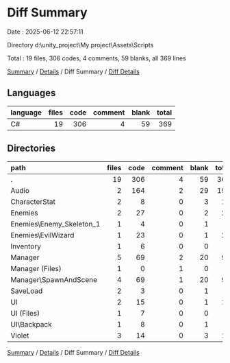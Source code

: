 # Diff Summary

Date : 2025-06-12 22:57:11

Directory d:\\unity_project\\My project\\Assets\\Scripts

Total : 19 files,  306 codes, 4 comments, 59 blanks, all 369 lines

[Summary](results.md) / [Details](details.md) / Diff Summary / [Diff Details](diff-details.md)

## Languages
| language | files | code | comment | blank | total |
| :--- | ---: | ---: | ---: | ---: | ---: |
| C# | 19 | 306 | 4 | 59 | 369 |

## Directories
| path | files | code | comment | blank | total |
| :--- | ---: | ---: | ---: | ---: | ---: |
| . | 19 | 306 | 4 | 59 | 369 |
| Audio | 2 | 164 | 2 | 29 | 195 |
| CharacterStat | 2 | 8 | 0 | 3 | 11 |
| Enemies | 2 | 27 | 0 | 2 | 29 |
| Enemies\\Enemy_Skeleton_1 | 1 | 4 | 0 | 1 | 5 |
| Enemies\\EvilWizard | 1 | 23 | 0 | 1 | 24 |
| Inventory | 1 | 6 | 0 | 0 | 6 |
| Manager | 5 | 69 | 2 | 20 | 91 |
| Manager (Files) | 1 | 0 | 1 | 0 | 1 |
| Manager\\SpawnAndScene | 4 | 69 | 1 | 20 | 90 |
| SaveLoad | 2 | 3 | 0 | 1 | 4 |
| UI | 2 | 15 | 0 | 1 | 16 |
| UI (Files) | 1 | 7 | 0 | 0 | 7 |
| UI\\Backpack | 1 | 8 | 0 | 1 | 9 |
| Violet | 3 | 14 | 0 | 3 | 17 |

[Summary](results.md) / [Details](details.md) / Diff Summary / [Diff Details](diff-details.md)